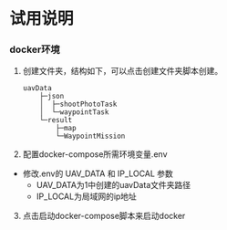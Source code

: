 # 试用说明

### docker环境



1. 创建文件夹，结构如下，可以点击创建文件夹脚本创建。

   ```
   uavData
       ├─json
       │  ├─shootPhotoTask
       │  └─waypointTask
       └─result
           ├─map
           └─WaypointMission
   ```

2. 配置docker-compose所需环境变量.env

- 修改.env的 UAV_DATA 和 IP_LOCAL 参数
  - UAV_DATA为1中创建的uavData文件夹路径
  - IP_LOCAL为局域网的ip地址

3. 点击启动docker-compose脚本来启动docker